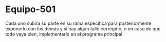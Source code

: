 # Equipo-501
Cada uno subirá su parte en su rama específica para posteriormente exponerlo con los demás y si hay algún fallo corregirlo, o en caso de que todo vaya bien, implementarlo en el programa principal